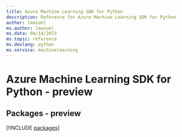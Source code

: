 ```yaml
---
title: Azure Machine Learning SDK for Python
description: Reference for Azure Machine Learning SDK for Python
author: lmazuel
ms.author: lmazuel
ms.data: 04/14/2023
ms.topic: reference
ms.devlang: python
ms.service: machinelearning
---
```

# Azure Machine Learning SDK for Python - preview
## Packages - preview
[!INCLUDE [packages](machine-learning-index.md)]